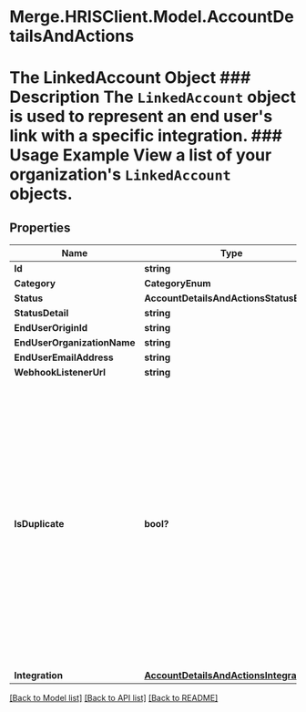 # Merge.HRISClient.Model.AccountDetailsAndActions
# The LinkedAccount Object ### Description The `LinkedAccount` object is used to represent an end user's link with a specific integration.  ### Usage Example View a list of your organization's `LinkedAccount` objects.

## Properties

Name | Type | Description | Notes
------------ | ------------- | ------------- | -------------
**Id** | **string** |  | 
**Category** | **CategoryEnum** |  | [optional] 
**Status** | **AccountDetailsAndActionsStatusEnum** |  | 
**StatusDetail** | **string** |  | [optional] 
**EndUserOriginId** | **string** |  | [optional] 
**EndUserOrganizationName** | **string** |  | 
**EndUserEmailAddress** | **string** |  | 
**WebhookListenerUrl** | **string** |  | 
**IsDuplicate** | **bool?** | Whether a Production Linked Account&#39;s credentials match another existing Production Linked Account. This field is &#x60;null&#x60; for Test Linked Accounts, incomplete Production Linked Accounts, and ignored duplicate Production Linked Account sets. | [optional] 
**Integration** | [**AccountDetailsAndActionsIntegration**](AccountDetailsAndActionsIntegration.md) |  | [optional] 

[[Back to Model list]](../README.md#documentation-for-models) [[Back to API list]](../README.md#documentation-for-api-endpoints) [[Back to README]](../README.md)

